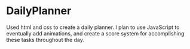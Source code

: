 # DailyPlanner

Used html and css to create a daily planner. I plan to use JavaScript to eventually add animations, and create a score system for accomplishing these tasks throughout the day.
